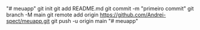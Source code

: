 "# meuapp"  git init git add README.md git commit -m "primeiro commit" git branch -M main git remote add origin https://github.com/Andrei-spect/meuapp.git git push -u origin main
"# meuapp" 
